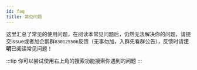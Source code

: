 ```yaml
---
id: faq
title: 常见问题
---
```


这里汇总了常见的使用问题，在阅读本常见问题后，仍然无法解决你的问题，请提交issue或者加企鹅群`830125506`反馈（无事勿加，入群先看群公告），反馈时请**注明**已阅读常见问题！

:::tip
你可以尝试使用右上角的搜索功能搜索你遇到的问题
:::

